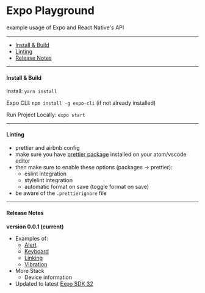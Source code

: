 # Expo Playground

example usage of Expo and React Native's API

---

- [Install & Build](#install--build)
- [Linting](#linting)
- [Release Notes](#release-notes)

---

#### Install & Build

Install: `yarn install`

Expo CLI: `npm install -g expo-cli` (if not already installed)

Run Project Locally: `expo start`

---

#### Linting

- prettier and airbnb config
- make sure you have [prettier package](https://atom.io/packages/prettier-atom) installed on your atom/vscode editor
- then make sure to enable these options (packages → prettier):
  - eslint integration
  - stylelint integration
  - automatic format on save (toggle format on save)
- be aware of the `.prettierignore` file

---

#### Release Notes

**version 0.0.1 (current)**

- Examples of:
  - [Alert](https://facebook.github.io/react-native/docs/alert)
  - [Keyboard](https://facebook.github.io/react-native/docs/keyboard)
  - [Linking](https://docs.expo.io/versions/latest/workflow/linking)
  - [Vibration](https://facebook.github.io/react-native/docs/vibration)
- More Stack
  - Device information
- Updated to latest [Expo SDK 32](https://blog.expo.io/expo-sdk-v32-0-0-is-now-available-6b78f92a6c52)
